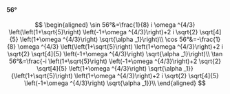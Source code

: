 #### 56°

$$
\begin{aligned}
\sin 56°&=\frac{1}{8} i \omega ^{4/3} \left(\left(1+\sqrt{5}\right) \left(-1+\omega ^{4/3}\right)+2 i \sqrt{2} \sqrt[4]{5} \left(1+\omega ^{4/3}\right) \sqrt{\alpha
_1}\right)\\
\cos 56°&=-\frac{1}{8} \omega ^{4/3} \left(\left(1+\sqrt{5}\right) \left(1+\omega ^{4/3}\right)+2 i \sqrt{2} \sqrt[4]{5} \left(-1+\omega ^{4/3}\right) \sqrt{\alpha
_1}\right)\\
\tan 56°&=\frac{-i \left(1+\sqrt{5}\right) \left(-1+\omega ^{4/3}\right)+2 \sqrt{2} \sqrt[4]{5} \left(1+\omega ^{4/3}\right) \sqrt{\alpha _1}}{\left(1+\sqrt{5}\right)
\left(1+\omega ^{4/3}\right)+2 i \sqrt{2} \sqrt[4]{5} \left(-1+\omega ^{4/3}\right) \sqrt{\alpha _1}}\\
\end{aligned}
$$

